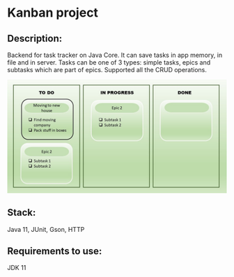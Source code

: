 # Kanban project
## Description:
Backend for task tracker on Java Core. It can save tasks in app memory, in file and in server. Tasks can be one of 3 types: simple tasks, epics and subtasks which are part of epics. Supported all the CRUD operations. 

![possible view](https://github.com/ElenaSsV/java-kanban/blob/main/View%20Kanban.jpg) 

## Stack:
Java 11, JUnit, Gson, HTTP

## Requirements to use:
JDK 11
